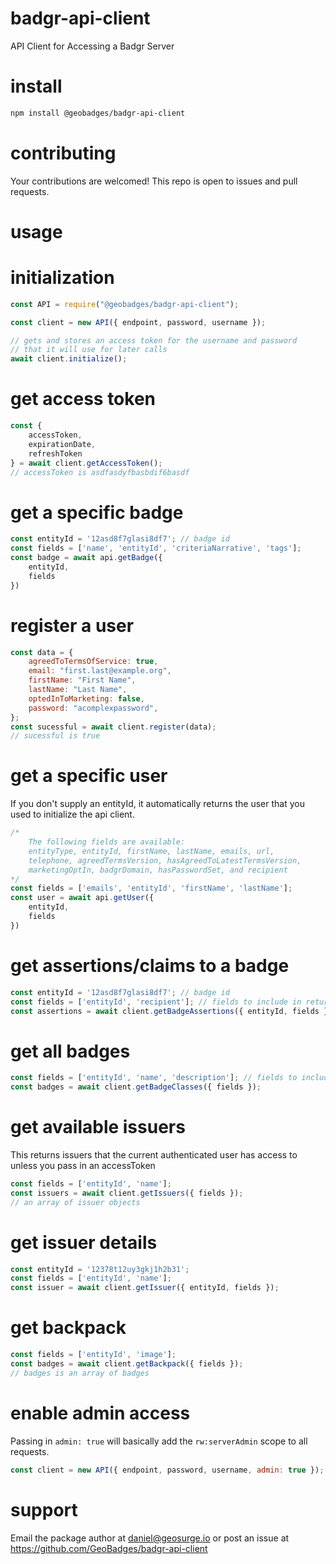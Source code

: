 # badgr-api-client
API Client for Accessing a Badgr Server

# install
```bash
npm install @geobadges/badgr-api-client
```

# contributing
Your contributions are welcomed!  This repo is open to issues and pull requests. 

# usage
# initialization
```javascript
const API = require("@geobadges/badgr-api-client");

const client = new API({ endpoint, password, username });

// gets and stores an access token for the username and password
// that it will use for later calls
await client.initialize();
```

# get access token
```javascript
const {
    accessToken,
    expirationDate,
    refreshToken
} = await client.getAccessToken();
// accessToken is asdfasdyfbasbdif6basdf
```

# get a specific badge
```javascript
const entityId = '12asd8f7glasi8df7'; // badge id
const fields = ['name', 'entityId', 'criteriaNarrative', 'tags'];
const badge = await api.getBadge({
    entityId,
    fields
})
```

# register a user
```javascript
const data = {
    agreedToTermsOfService: true,
    email: "first.last@example.org",
    firstName: "First Name",
    lastName: "Last Name",
    optedInToMarketing: false,
    password: "acomplexpassword",
};
const sucessful = await client.register(data);
// sucessful is true
```

# get a specific user
If you don't supply an entityId, it automatically returns the user
that you used to initialize the api client.
```javascript
/*
    The following fields are available:
    entityType, entityId, firstName, lastName, emails, url,
    telephone, agreedTermsVersion, hasAgreedToLatestTermsVersion,
    marketingOptIn, badgrDomain, hasPasswordSet, and recipient
*/
const fields = ['emails', 'entityId', 'firstName', 'lastName'];
const user = await api.getUser({
    entityId,
    fields
})
```

# get assertions/claims to a badge 
```javascript
const entityId = '12asd8f7glasi8df7'; // badge id
const fields = ['entityId', 'recipient']; // fields to include in return
const assertions = await client.getBadgeAssertions({ entityId, fields });
```

# get all badges
```javascript
const fields = ['entityId', 'name', 'description']; // fields to include in return
const badges = await client.getBadgeClasses({ fields });
```

# get available issuers
This returns issuers that the current authenticated user has access to unless you pass in an accessToken
```javascript
const fields = ['entityId', 'name'];
const issuers = await client.getIssuers({ fields });
// an array of issuer objects
```

# get issuer details
```javascript
const entityId = '12378t12uy3gkj1h2b31';
const fields = ['entityId', 'name'];
const issuer = await client.getIssuer({ entityId, fields });
```

# get backpack
```javascript
const fields = ['entityId', 'image'];
const badges = await client.getBackpack({ fields });
// badges is an array of badges
```

# enable admin access
Passing in `admin: true` will basically add the `rw:serverAdmin` scope to all requests.
```javascript
const client = new API({ endpoint, password, username, admin: true });
```

# support
Email the package author at daniel@geosurge.io or post an issue at https://github.com/GeoBadges/badgr-api-client
